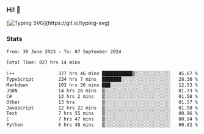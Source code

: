### Hi!  👋

[![Typing SVG](https://readme-typing-svg.herokuapp.com?font=Fira+Code&pause=1000&width=435&lines=Hello!+I'm+Texiwustion.)](https://git.io/typing-svg)

### Stats

<!--START_SECTION:waka-->

```txt
From: 30 June 2023 - To: 07 September 2024

Total Time: 827 hrs 14 mins

C++                377 hrs 46 mins ███████████▒░░░░░░░░░░░░░   45.67 %
TypeScript         234 hrs 7 mins  ███████░░░░░░░░░░░░░░░░░░   28.30 %
Markdown           103 hrs 36 mins ███░░░░░░░░░░░░░░░░░░░░░░   12.53 %
JSON               14 hrs 20 mins  ▒░░░░░░░░░░░░░░░░░░░░░░░░   01.73 %
C#                 13 hrs 2 mins   ▒░░░░░░░░░░░░░░░░░░░░░░░░   01.58 %
Other              13 hrs          ▒░░░░░░░░░░░░░░░░░░░░░░░░   01.57 %
JavaScript         12 hrs 22 mins  ▒░░░░░░░░░░░░░░░░░░░░░░░░   01.50 %
Text               7 hrs 55 mins   ▒░░░░░░░░░░░░░░░░░░░░░░░░   00.96 %
C                  7 hrs 47 mins   ▒░░░░░░░░░░░░░░░░░░░░░░░░   00.94 %
Python             6 hrs 48 mins   ▒░░░░░░░░░░░░░░░░░░░░░░░░   00.82 %
```

<!--END_SECTION:waka-->
